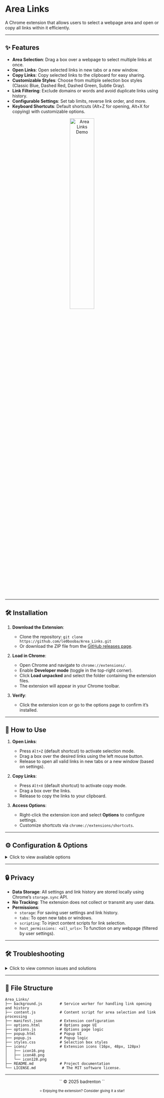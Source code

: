 # Area Links

A Chrome extension that allows users to select a webpage area and open or copy all links within it efficiently.

---

## ✨ Features

- **Area Selection**: Drag a box over a webpage to select multiple links at once.
- **Open Links**: Open selected links in new tabs or a new window.
- **Copy Links**: Copy selected links to the clipboard for easy sharing.
- **Customizable Styles**: Choose from multiple selection box styles (Classic Blue, Dashed Red, Dashed Green, Subtle Gray).
- **Link Filtering**: Exclude domains or words and avoid duplicate links using history.
- **Configurable Settings**: Set tab limits, reverse link order, and more.
- **Keyboard Shortcuts**: Default shortcuts (Alt+Z for opening, Alt+X for copying) with customizable options.

<p align="center">
  <img src="https://raw.githubusercontent.com/le0booba/Area_Links/refs/heads/main/demo.gif" alt="Area Links Demo" width="40%">
</p>

---

## 🛠️ Installation

1. **Download the Extension**:
   - Clone the repository: `git clone https://github.com/le0booba/Area_Links.git`
   - Or download the ZIP file from the [GitHub releases page](https://github.com/le0booba/Area_Links/releases).

2. **Load in Chrome**:
   - Open Chrome and navigate to `chrome://extensions/`.
   - Enable **Developer mode** (toggle in the top-right corner).
   - Click **Load unpacked** and select the folder containing the extension files.
   - The extension will appear in your Chrome toolbar.

3. **Verify**:
   - Click the extension icon or go to the options page to confirm it’s installed.

---

## 📖 How to Use

1. **Open Links**:
   - Press `Alt+Z` (default shortcut) to activate selection mode.
   - Drag a box over the desired links using the left mouse button.
   - Release to open all valid links in new tabs or a new window (based on settings).

2. **Copy Links**:
   - Press `Alt+X` (default shortcut) to activate copy mode.
   - Drag a box over the links.
   - Release to copy the links to your clipboard.

3. **Access Options**:
   - Right-click the extension icon and select **Options** to configure settings.
   - Customize shortcuts via `chrome://extensions/shortcuts`.

---

## ⚙️ Configuration & Options

<details>
<summary>Click to view available options</summary>

<p align="center">
  <img src="https://raw.githubusercontent.com/le0booba/Area_Links/refs/heads/main/screen_options.png" width="500" style="margin-right: 10px;">
  <img src="https://raw.githubusercontent.com/le0booba/Area_Links/refs/heads/main/screen_hotkeys.png" width="700" style="margin-right: 10px;">
</p>

- **Excluded Domains**: Enter comma-separated domains (e.g., `example.com, test.org`) to skip links from those sites.
- **Excluded Words**: Enter comma-separated words to exclude links containing them (e.g., `login, signup`).
- **Maximum Tabs**: Set a limit for the number of tabs opened at once (default: 15).
- **Selection Box Style**: Choose from Classic Blue, Dashed Red, Dashed Green, or Subtle Gray.
- **Remember History**: Enable to avoid opening duplicate links (stored locally).
- **Open in New Window**: Open links in a new browser window instead of tabs.
- **Reverse Order**: Open links in reverse order of selection.
- **Clear History**: Reset the link history via the options page.
- **Shortcuts**: Customize via `chrome://extensions/shortcuts`.

</details>

---

## 🔒 Privacy

- **Data Storage**: All settings and link history are stored locally using Chrome’s `storage.sync` API.
- **No Tracking**: The extension does not collect or transmit any user data.
- **Permissions**:
  - `storage`: For saving user settings and link history.
  - `tabs`: To open new tabs or windows.
  - `scripting`: To inject content scripts for link selection.
  - `host_permissions: <all_urls>`: To function on any webpage (filtered by user settings).

---

## 🛠️ Troubleshooting

<details>
<summary>Click to view common issues and solutions</summary>

- **Extension doesn’t work on some pages**:
  - The extension cannot run on Chrome internal pages (e.g., `chrome://`) or the New Tab page due to browser restrictions.
  - Ensure the page is fully loaded before using the shortcut.

- **Shortcuts not working**:
  - Check for conflicts in `chrome://extensions/shortcuts`.
  - Reassign shortcuts if needed.

- **Links not opening/copying**:
  - Verify that the selection box covers the links completely.
  - Check if the links are excluded by domain or word filters in the options.
  - Ensure the tab limit isn’t reached.

- **Selection box not visible**:
  - Try switching to a different selection style in the options.
  - Ensure no other extensions are interfering with CSS.

</details>

---

## 📂 File Structure

```
Area_Links/
├── background.js        # Service worker for handling link opening and history
├── content.js           # Content script for area selection and link processing
├── manifest.json        # Extension configuration
├── options.html         # Options page UI
├── options.js           # Options page logic
├── popup.html           # Popup UI
├── popup.js             # Popup logic
├── styles.css           # Selection box styles
├── icons/               # Extension icons (16px, 48px, 128px)
│   ├── icon16.png
│   ├── icon48.png
│   └── icon128.png
├── README.md            # Project documentation
└── LICENSE.md            # The MIT software license.
```

---

<p align="center">
`` © 2025 badrenton ``
</p>
<p align="center">
<sup>⭐ Enjoying the extension? Consider giving it a star!</sup>
</p>
